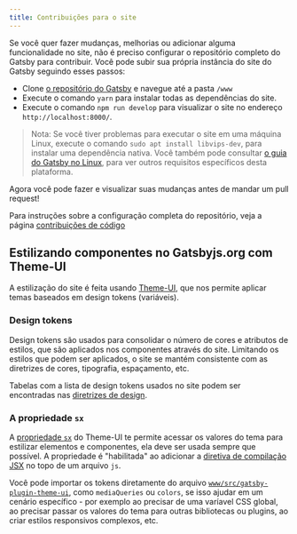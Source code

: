 ```yaml
---
title: Contribuições para o site
---
```


Se você quer fazer mudanças, melhorias ou adicionar alguma funcionalidade no site, não é preciso configurar o repositório completo do Gatsby para contribuir. Você pode subir sua própria instância do site do Gatsby seguindo esses passos:

- Clone [o repositório do Gatsby](https://github.com/gatsbyjs/gatsby/) e navegue até a pasta `/www`
- Execute o comando `yarn` para instalar todas as dependências do site.
- Execute o comando `npm run develop` para visualizar o site no endereço `http://localhost:8000/`.

> Nota: Se você tiver problemas para executar o site em uma máquina Linux, execute o comando `sudo apt install libvips-dev`, para instalar uma dependência nativa. Você também pode consultar [o guia do Gatsby no Linux](/docs/gatsby-on-linux/), para ver outros requisitos específicos desta plataforma.

Agora você pode fazer e visualizar suas mudanças antes de mandar um pull request!

Para instruções sobre a configuração completa do repositório, veja a página [contribuições de código](/contributing/code-contributions/)

## Estilizando componentes no Gatsbyjs.org com Theme-UI

A estilização do site é feita usando [Theme-UI](https://theme-ui.com/), que nos permite aplicar temas baseados em design tokens (variáveis).

### Design tokens

Design tokens são usados para consolidar o número de cores e atributos de estilos, que são aplicados nos componentes através do site. Limitando os estilos que podem ser aplicados, o site se mantém consistente com as diretrizes de cores, tipografia, espaçamento, etc.

Tabelas com a lista de design tokens usados no site podem ser encontradas nas [diretrizes de design](/guidelines/design-tokens/).

### A propriedade `sx`

A [propriedade `sx`](https://theme-ui.com/sx-prop) do Theme-UI te permite acessar os valores do tema para estilizar elementos e componentes, ela deve ser usada sempre que possível. A propriedade é "habilitada" ao adicionar a [diretiva de compilação JSX](https://theme-ui.com/jsx-pragma) no topo de um arquivo `js`.

Você pode importar os tokens diretamente do arquivo [`www/src/gatsby-plugin-theme-ui`](https://github.com/gatsbyjs/gatsby/blob/master/www/src/gatsby-plugin-theme-ui/index.js), como `mediaQueries` ou `colors`, se isso ajudar em um cenário específico - por exemplo ao precisar de uma varíavel CSS global, ao precisar passar os valores do tema para outras bibliotecas ou plugins, ao criar estilos responsivos complexos, etc.